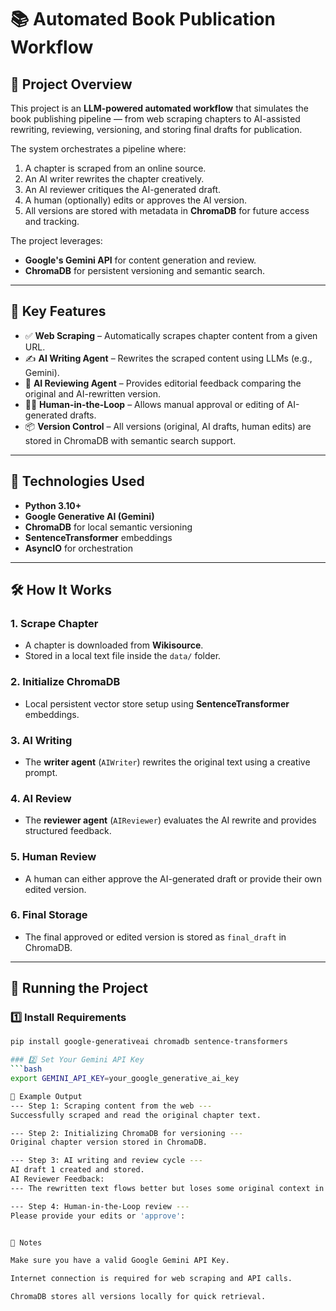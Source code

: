 # 📚 Automated Book Publication Workflow

## 🚀 Project Overview
This project is an **LLM-powered automated workflow** that simulates the book publishing pipeline — from web scraping chapters to AI-assisted rewriting, reviewing, versioning, and storing final drafts for publication.

The system orchestrates a pipeline where:
1. A chapter is scraped from an online source.
2. An AI writer rewrites the chapter creatively.
3. An AI reviewer critiques the AI-generated draft.
4. A human (optionally) edits or approves the AI version.
5. All versions are stored with metadata in **ChromaDB** for future access and tracking.

The project leverages:
- **Google's Gemini API** for content generation and review.
- **ChromaDB** for persistent versioning and semantic search.

---

## 🧠 Key Features
- ✅ **Web Scraping** – Automatically scrapes chapter content from a given URL.
- ✍️ **AI Writing Agent** – Rewrites the scraped content using LLMs (e.g., Gemini).
- 🧐 **AI Reviewing Agent** – Provides editorial feedback comparing the original and AI-rewritten version.
- 🧑‍💻 **Human-in-the-Loop** – Allows manual approval or editing of AI-generated drafts.
- 📦 **Version Control** – All versions (original, AI drafts, human edits) are stored in ChromaDB with semantic search support.

---

## 🔧 Technologies Used
- **Python 3.10+**
- **Google Generative AI (Gemini)**
- **ChromaDB** for local semantic versioning
- **SentenceTransformer** embeddings
- **AsyncIO** for orchestration

---

## 🛠️ How It Works

### 1. Scrape Chapter
- A chapter is downloaded from **Wikisource**.
- Stored in a local text file inside the `data/` folder.

### 2. Initialize ChromaDB
- Local persistent vector store setup using **SentenceTransformer** embeddings.

### 3. AI Writing
- The **writer agent** (`AIWriter`) rewrites the original text using a creative prompt.

### 4. AI Review
- The **reviewer agent** (`AIReviewer`) evaluates the AI rewrite and provides structured feedback.

### 5. Human Review
- A human can either approve the AI-generated draft or provide their own edited version.

### 6. Final Storage
- The final approved or edited version is stored as `final_draft` in ChromaDB.

---

## 🧪 Running the Project

### 1️⃣ Install Requirements
```bash
pip install google-generativeai chromadb sentence-transformers

### 2️⃣ Set Your Gemini API Key
```bash
export GEMINI_API_KEY=your_google_generative_ai_key

🧾 Example Output
--- Step 1: Scraping content from the web ---
Successfully scraped and read the original chapter text.

--- Step 2: Initializing ChromaDB for versioning ---
Original chapter version stored in ChromaDB.

--- Step 3: AI writing and review cycle ---
AI draft 1 created and stored.
AI Reviewer Feedback:
--- The rewritten text flows better but loses some original context in paragraph 2. Consider restoring the metaphors. ---

--- Step 4: Human-in-the-Loop review ---
Please provide your edits or 'approve':


📌 Notes

Make sure you have a valid Google Gemini API Key.

Internet connection is required for web scraping and API calls.

ChromaDB stores all versions locally for quick retrieval.

